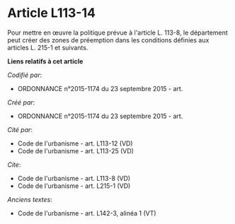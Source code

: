 # Article L113-14

Pour mettre en œuvre la politique prévue à l'article L. 113-8, le département peut créer des zones de préemption dans les
conditions définies aux articles L. 215-1 et suivants.

**Liens relatifs à cet article**

_Codifié par_:

  - ORDONNANCE n°2015-1174 du 23 septembre 2015 - art.

_Créé par_:

  - ORDONNANCE n°2015-1174 du 23 septembre 2015 - art.

_Cité par_:

  - Code de l'urbanisme - art. L113-12 (VD)
  - Code de l'urbanisme - art. L113-25 (VD)

_Cite_:

  - Code de l'urbanisme - art. L113-8 (VD)
  - Code de l'urbanisme - art. L215-1 (VD)

_Anciens textes_:

  - Code de l'urbanisme - art. L142-3, alinéa 1 (VT)
